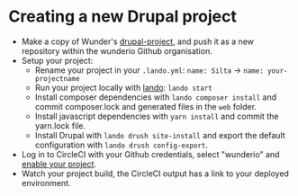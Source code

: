 # Creating a new Drupal project

- Make a copy of Wunder's [drupal-project](https://github.com/wunderio/drupal-project), and push it as a new repository within the wunderio Github organisation.
- Setup your project:
    - Rename your project in your `.lando.yml`: `name: Silta` -> `name: your-projectname`
    - Run your project locally with [lando](https://docs.devwithlando.io): `lando start`
    - Install composer dependencies with `lando composer install` and commit composer.lock and generated files in the `web` folder.
    - Install javascript dependencies with `yarn install` and commit the yarn.lock file.
    - Install Drupal with `lando drush site-install` and export the default configuration with `lando drush config-export`. 
- Log in to CircleCI with your Github credentials, select "wunderio" and [enable your project](https://circleci.com/add-projects/gh/wunderio).
- Watch your project build, the CircleCI output has a link to your deployed environment.  
